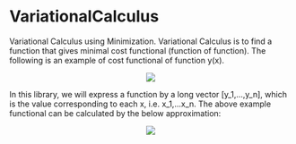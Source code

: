 # VariationalCalculus
Variational Calculus using Minimization.
Variational Calculus is to find a function that gives minimal cost functional (function of function).
The following is an example of cost functional of function y(x).

<div align="center">
<img src="https://latex.codecogs.com/gif.latex?\int_{x_1}^{x_n}y(x)^2+\alpha\left(\frac{\mathrm{d}y}{\mathrm{d}x}\right)^2dx" />
</div>

In this library, we will express a function by a long vector [y_1,...,y_n], which is the value corresponding to each x, i.e. x_1,...x_n. The above example functional can be calculated by the below approximation:

<div align="center">
<img src="https://latex.codecogs.com/gif.latex?\int_{x_1}^{x_n}y(x)^2dx\simeq\sum_{i=1}^{n}y_i^2+\alpha\sum_{i=1}^{n-1}\left(y_{i+1}-y_i\right)^2" />
</div>

